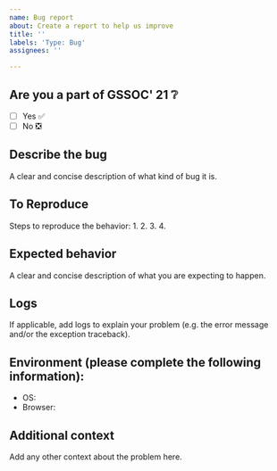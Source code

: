 ```yaml
---
name: Bug report
about: Create a report to help us improve
title: ''
labels: 'Type: Bug'
assignees: ''

---
```


## Are you a part of GSSOC' 21 ❔
- [ ] Yes ✅
- [ ] No  ❎

## Describe the bug
A clear and concise description of what kind of bug it is.

## To Reproduce
Steps to reproduce the behavior:
1. 
2. 
3. 
4. 

## Expected behavior
A clear and concise description of what you are expecting to happen.

## Logs
If applicable, add logs to explain your problem (e.g. the error message and/or the exception traceback).

## Environment (please complete the following information):
 - OS:
 - Browser:

## Additional context
Add any other context about the problem here.
